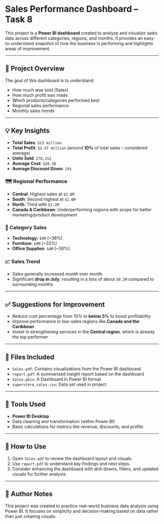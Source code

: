 
# Sales Performance Dashboard – Task 8

This project is a **Power BI dashboard** created to analyze and visualize sales data across different categories, regions, and months. It provides an easy-to-understand snapshot of how the business is performing and highlights areas of improvement.

---

## 📌 Project Overview

The goal of this dashboard is to understand:

* How much was sold (Sales)
* How much profit was made
* Which products/categories performed best
* Regional sales performance
* Monthly sales trends

---

## 💡 Key Insights

* **Total Sales**: `$13 million`
* **Total Profit**: `$1.47 million` (around **10%** of total sales – considered average)
* **Units Sold**: `178,312`
* **Average Cost**: `$26.38`
* **Average Discount Given**: `14%`

### 🗺️ Regional Performance

* **Central**: Highest sales at `$2.8M`
* **South**: Second highest at `$1.6M`
* **North**: Third with `$1.2M`
* **Canada & Caribbean**: Underperforming regions with scope for better marketing/product development

### 🧾 Category Sales

* **Technology**: `$5M` (\~38%)
* **Furniture**: `$4M` (\~32%)
* **Office Supplies**: `$4M` (\~30%)

### 📈 Sales Trend

* Sales generally increased month over month
* Significant **drop in July**, resulting in a loss of about `$0.2M` compared to surrounding months

---

## ✅ Suggestions for Improvement

* Reduce cost percentage from 10% to **below 5%** to boost profitability
* Improve performance in low-sales regions like **Canada and the Caribbean**
* Invest in strengthening services in the **Central region**, which is already the top performer

---

## 📁 Files Included

* `Sales.pdf`: Contains visualizations from the Power BI dashboard
* `report.pdf`: A summarized insight report based on the dashboard
* `Sales.pbix`: A Dashboard in Power BI format
* `superstore_sales.csv`: Data set used in project

---

## 🔧 Tools Used

* **Power BI Desktop**
* Data cleaning and transformation (within Power BI)
* Basic calculations for metrics like revenue, discounts, and profits

---

## 📍 How to Use

1. Open `Sales.pdf` to review the dashboard layout and visuals.
2. Use `report.pdf` to understand key findings and next steps.
3. Consider enhancing the dashboard with drill-downs, filters, and updated visuals for further analysis.

---

## 📝 Author Notes

This project was created to practice real-world business data analysis using Power BI. It focuses on simplicity and decision-making based on data rather than just creating visuals.

